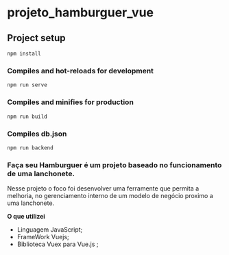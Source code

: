 # projeto_hamburguer_vue

## Project setup
```
npm install
```

### Compiles and hot-reloads for development
```
npm run serve
```

### Compiles and minifies for production
```
npm run build
```
### Compiles db.json 
```
npm run backend
```

### Faça seu Hamburguer é um projeto baseado no funcionamento de uma lanchonete. 
 
 
 Nesse projeto o foco foi desenvolver uma ferramente que permita a melhoria,
 no gerenciamento interno de um modelo de negócio proximo a uma lanchonete.
 
 **O que utilizei**
* Linguagem JavaScript;
* FrameWork Vuejs;
* Biblioteca Vuex para Vue.js ;
